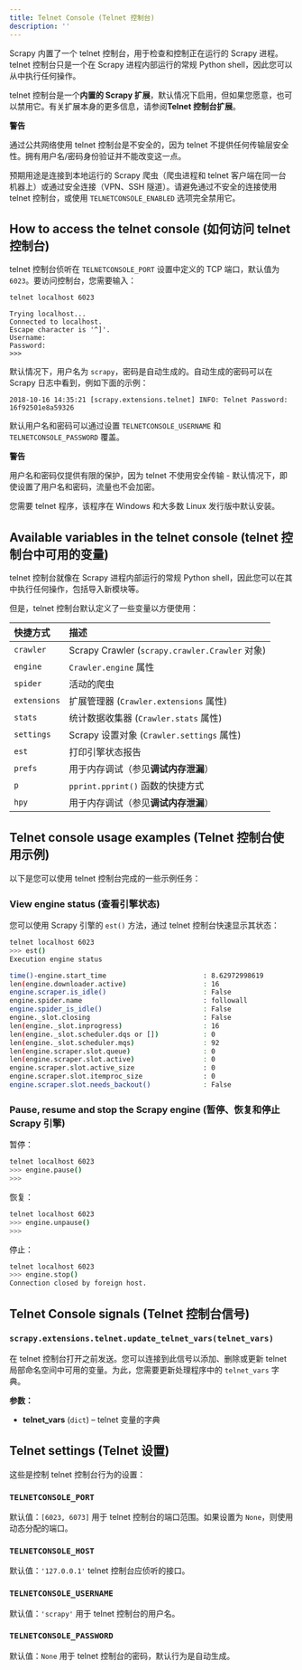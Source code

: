 ```yaml
---
title: Telnet Console (Telnet 控制台)
description: ''
---
```


Scrapy 内置了一个 telnet 控制台，用于检查和控制正在运行的 Scrapy 进程。telnet 控制台只是一个在 Scrapy 进程内部运行的常规 Python shell，因此您可以从中执行任何操作。

telnet 控制台是一个**内置的 Scrapy 扩展**，默认情况下启用，但如果您愿意，也可以禁用它。有关扩展本身的更多信息，请参阅**Telnet 控制台扩展**。

**警告**

通过公共网络使用 telnet 控制台是不安全的，因为 telnet 不提供任何传输层安全性。拥有用户名/密码身份验证并不能改变这一点。

预期用途是连接到本地运行的 Scrapy 爬虫（爬虫进程和 telnet 客户端在同一台机器上）或通过安全连接（VPN、SSH 隧道）。请避免通过不安全的连接使用 telnet 控制台，或使用 `TELNETCONSOLE_ENABLED` 选项完全禁用它。

## How to access the telnet console (如何访问 telnet 控制台)

telnet 控制台侦听在 `TELNETCONSOLE_PORT` 设置中定义的 TCP 端口，默认值为 `6023`。要访问控制台，您需要输入：

```bash
telnet localhost 6023
```

```
Trying localhost...
Connected to localhost.
Escape character is '^]'.
Username:
Password:
>>>
```

默认情况下，用户名为 `scrapy`，密码是自动生成的。自动生成的密码可以在 Scrapy 日志中看到，例如下面的示例：

`2018-10-16 14:35:21 [scrapy.extensions.telnet] INFO: Telnet Password: 16f92501e8a59326`

默认用户名和密码可以通过设置 `TELNETCONSOLE_USERNAME` 和 `TELNETCONSOLE_PASSWORD` 覆盖。

**警告**

用户名和密码仅提供有限的保护，因为 telnet 不使用安全传输 - 默认情况下，即使设置了用户名和密码，流量也不会加密。

您需要 telnet 程序，该程序在 Windows 和大多数 Linux 发行版中默认安装。

## Available variables in the telnet console (telnet 控制台中可用的变量)

telnet 控制台就像在 Scrapy 进程内部运行的常规 Python shell，因此您可以在其中执行任何操作，包括导入新模块等。

但是，telnet 控制台默认定义了一些变量以方便使用：

| 快捷方式    | 描述                                     |
| :---------- | :--------------------------------------- |
| `crawler`   | Scrapy Crawler (`scrapy.crawler.Crawler` 对象) |
| `engine`    | `Crawler.engine` 属性                  |
| `spider`    | 活动的爬虫                               |
| `extensions`| 扩展管理器 (`Crawler.extensions` 属性) |
| `stats`     | 统计数据收集器 (`Crawler.stats` 属性)  |
| `settings`  | Scrapy 设置对象 (`Crawler.settings` 属性) |
| `est`       | 打印引擎状态报告                         |
| `prefs`     | 用于内存调试（参见**调试内存泄漏**）  |
| `p`         | `pprint.pprint()` 函数的快捷方式       |
| `hpy`       | 用于内存调试（参见**调试内存泄漏**）  |


## Telnet console usage examples (Telnet 控制台使用示例)

以下是您可以使用 telnet 控制台完成的一些示例任务：

### View engine status (查看引擎状态)

您可以使用 Scrapy 引擎的 `est()` 方法，通过 telnet 控制台快速显示其状态：

```bash
telnet localhost 6023
>>> est()
Execution engine status

time()-engine.start_time                        : 8.62972998619
len(engine.downloader.active)                   : 16
engine.scraper.is_idle()                        : False
engine.spider.name                              : followall
engine.spider_is_idle()                         : False
engine._slot.closing                            : False
len(engine._slot.inprogress)                    : 16
len(engine._slot.scheduler.dqs or [])           : 0
len(engine._slot.scheduler.mqs)                 : 92
len(engine.scraper.slot.queue)                  : 0
len(engine.scraper.slot.active)                 : 0
engine.scraper.slot.active_size                 : 0
engine.scraper.slot.itemproc_size               : 0
engine.scraper.slot.needs_backout()             : False
```

### Pause, resume and stop the Scrapy engine (暂停、恢复和停止 Scrapy 引擎)

暂停：

```bash
telnet localhost 6023
>>> engine.pause()
>>>
```

恢复：

```bash
telnet localhost 6023
>>> engine.unpause()
>>>
```

停止：

```bash
telnet localhost 6023
>>> engine.stop()
Connection closed by foreign host.
```

## Telnet Console signals (Telnet 控制台信号)

### `scrapy.extensions.telnet.update_telnet_vars(telnet_vars)`

在 telnet 控制台打开之前发送。您可以连接到此信号以添加、删除或更新 telnet 局部命名空间中可用的变量。为此，您需要更新处理程序中的 `telnet_vars` 字典。

**参数：**

* **telnet\_vars** (`dict`) – telnet 变量的字典

## Telnet settings (Telnet 设置)

这些是控制 telnet 控制台行为的设置：

### `TELNETCONSOLE_PORT`

默认值：`[6023, 6073]`
用于 telnet 控制台的端口范围。如果设置为 `None`，则使用动态分配的端口。

### `TELNETCONSOLE_HOST`

默认值：`'127.0.0.1'`
telnet 控制台应侦听的接口。

### `TELNETCONSOLE_USERNAME`

默认值：`'scrapy'`
用于 telnet 控制台的用户名。

### `TELNETCONSOLE_PASSWORD`

默认值：`None`
用于 telnet 控制台的密码，默认行为是自动生成。
